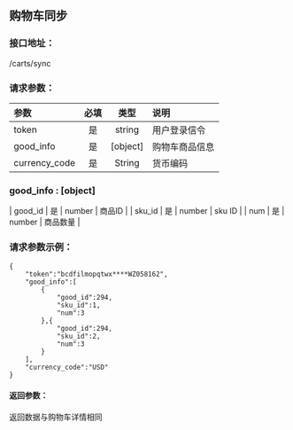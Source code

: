 ## 购物车同步
### 接口地址：
/carts/sync
### 请求参数：
|参数 | 必填 | 类型 |  说明|
|:---|:---:|:---:|:---|
| token | 是 | string | 用户登录信令 |
| good_info | 是 | [object] | 购物车商品信息 |
|  currency_code | 是 | String | 货币编码 |
### good_info : [object]
| good_id | 是 | number | 商品ID |
| sku_id | 是 | number | sku ID |
| num | 是 | number | 商品数量 |
### 请求参数示例：
```
{
    "token":"bcdfilmopqtwx****WZ058162",
    "good_info":[
        {
            "good_id":294,
            "sku_id":1,
            "num":3
        },{
            "good_id":294,
            "sku_id":2,
            "num":3
        }
    ],
    "currency_code":"USD"
}
```
#### 返回参数：
返回数据与购物车详情相同